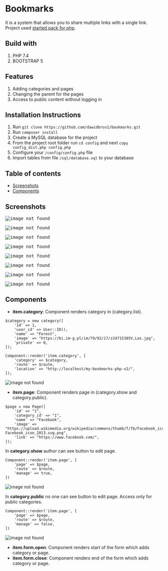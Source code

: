 # Bookmarks
It is a system that allows you to share multiple links with a single link. Project used [started pack for php](https://github.com/dawidbros1/php-start/tree/version_1.0).

## Build with
1. PHP 7.4
2. BOOTSTRAP 5

## Features
1. Adding categories and pages
2. Changing the parent for the pages
3. Access to public content without logging in

## Installation Instructions
1. Run `git clone https://github.com/dawidbros1/bookmarks.git`
2. Run `composer install`
3. Create a MySQL database for the project
4. From the project root folder run `cd config` and next `copy config_dist.php config.php`
5. Configure your `/config/config.php` file
6. Import tables from file `/sql/database.sql` to your database

## Table of contents
- [Screenshots](#screenshots)
- [Components](#components)

## Screenshots
<kbd>

![image not found](readme_img/project/homepage.png)

![image not found](readme_img/project/category.create.png)

![image not found](readme_img/project/category.list.png)

![image not found](readme_img/project/category.edit.png)

![image not found](readme_img/project/page.create.png)

![image not found](readme_img/project/category.show.png)

![image not found](readme_img/project/page.edit.hide.png)

![image not found](readme_img/project/page.edit.show.png)

</kbd>

## Components
* **item.category**: Component renders category in (category.list).
```
$category = new category([
    'id' => 1,
    'user_id' => User::ID(),
    'name' => "Forest",
    'image' => "https://bi.im-g.pl/im/79/92/17/z24715385V,Las.jpg",
    'private' => 0,
]);

Component::render('item.category', [
    'category' => $category,
    'route' => $route, 
    'location' => "http://localhost/my-bookmarks-php-v2/",
]);
```
![image not found](readme_img/components/item.category.png)

* **item.page**: Component renders page in (category.show and category.public).
```
$page = new Page([
    'id' => "1",
    'category_id' => "1",
    'name' => "Facebook",
    'image' => "https://upload.wikimedia.org/wikipedia/commons/thumb/f/fb/Facebook_icon_2013.svg/640px-Facebook_icon_2013.svg.png",
    'link' => "https://www.facebook.com/",
]);
```

In **category.show** author can see button to edit page.
```
Component::render('item.page', [
    'page' => $page,
    'route' => $route,
    'manage' => true,
])
```
![image not found](readme_img/components/item.page.true.png)

In **category.public** no one can see button to edit page. Access only for public categories.
```
Component::render('item.page', [
    'page' => $page,
    'route' => $route,
    'manage' => false,
])
```
![image not found](readme_img/components/item.page.false.png)

* **item.form.open**: Component renders start of the form which adds category or page.
* **item.form.close**: Component renders end of the form which adds category or page.